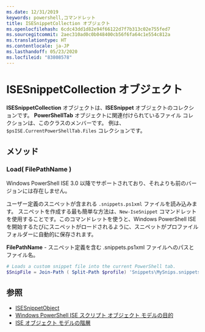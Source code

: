```yaml
---
ms.date: 12/31/2019
keywords: powershell,コマンドレット
title: ISESnippetCollection オブジェクト
ms.openlocfilehash: 6cdc43dd1d82e94f66122d7f7b313c02e755fed7
ms.sourcegitcommit: 2aec310ad0c0b048400cb56f6fa64c1e554c812a
ms.translationtype: HT
ms.contentlocale: ja-JP
ms.lasthandoff: 05/23/2020
ms.locfileid: "83808578"
---
```

# <a name="the-isesnippetcollection-object"></a>ISESnippetCollection オブジェクト

**ISESnippetCollection** オブジェクトは、**ISESnippet** オブジェクトのコレクションです。 **PowerShellTab** オブジェクトに関連付けられているファイル コレクションは、このクラスのメンバーです。 例は、`$psISE.CurrentPowerShellTab.Files` コレクションです。

## <a name="methods"></a>メソッド

### <a name="load-filepathname-"></a>Load\( FilePathName \)

Windows PowerShell ISE 3.0 以降でサポートされており、それよりも前のバージョンには存在しません。

ユーザー定義のスニペットが含まれる `.snippets.ps1xml` ファイルを読み込みます。 スニペットを作成する最も簡単な方法は、`New-IseSnippet` コマンドレットを使用することです。このコマンドレットを使うと、Windows PowerShell ISE を開始するたびにスニペットがロードされるように、スニペットがプロファイル フォルダーに自動的に保存されます。

**FilePathName** - スニペット定義を含む .snippets.ps1xml ファイルへのパスとファイル名。

```powershell
# Loads a custom snippet file into the current PowerShell tab.
$SnipFile = Join-Path ( Split-Path $profile) 'Snippets\MySnips.snippets.ps1xml' $psISE.CurrentPowerShellTab.Snippets.Add($SnipPath)
```

## <a name="see-also"></a>参照

- [ISESnippetObject](The-ISESnippetObject.md)
- [Windows PowerShell ISE スクリプト オブジェクト モデルの目的](Purpose-of-the-Windows-PowerShell-ISE-Scripting-Object-Model.md)
- [ISE オブジェクト モデルの階層](The-ISE-Object-Model-Hierarchy.md)
